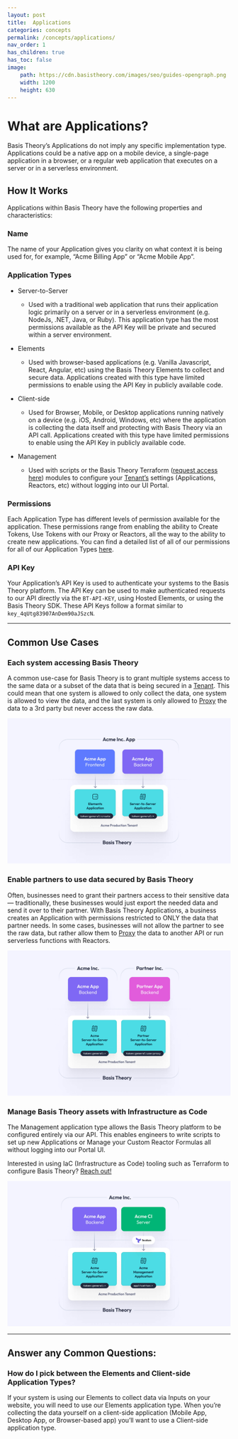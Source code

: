 ```yaml
---
layout: post
title:  Applications
categories: concepts
permalink: /concepts/applications/
nav_order: 1
has_children: true
has_toc: false
image:
    path: https://cdn.basistheory.com/images/seo/guides-opengraph.png
    width: 1200
    height: 630
---
```


# What are Applications?

Basis Theory’s Applications do not imply any specific implementation type. Applications could be a native app on a mobile device, a single-page application in a browser, or a regular web application that executes on a server or in a serverless environment.

## How It Works

Applications within Basis Theory have the following properties and characteristics:

### Name

The name of your Application gives you clarity on what context it is being used for, for example, “Acme Billing App” or “Acme Mobile App”. 

### Application Types

- Server-to-Server
    - Used with a traditional web application that runs their application logic primarily on a server or in a serverless environment (e.g. NodeJs, .NET, Java, or Ruby). This application type has the most permissions available as the API Key will be private and secured within a server environment.
- Elements
    - Used with browser-based applications (e.g. Vanilla Javascript, React, Angular, etc) using the Basis Theory Elements to collect and secure data. Applications created with this type have limited permissions to enable using the API Key in publicly available code.
- Client-side
    - Used for Browser, Mobile, or Desktop applications running natively on a device (e.g. iOS, Android, Windows, etc) where the application is collecting the data itself and protecting with Basis Theory via an API call. Applications created with this type have limited permissions to enable using the API Key in publicly available code.

- Management
    - Used with scripts or the Basis Theory Terraform ([request access here](https://basistheory.com/contact)) modules to configure your [Tenant’s](https://guides.basistheory.com/concepts/tenants/) settings (Applications, Reactors, etc) without logging into our UI Portal.


### Permissions

Each Application Type has different levels of permission available for the application. These permissions range from enabling the ability to Create Tokens, Use Tokens with our Proxy or Reactors, all the way to the ability to create new applications. You can find a detailed list of all of our permissions for all of our Application Types [here](https://docs.basistheory.com/api-reference/#permissions-permission-types).


### API Key

Your Application’s API Key is used to authenticate your systems to the Basis Theory platform. The API Key can be used to make authenticated requests to our API directly via the `BT-API-KEY`, using Hosted Elements, or using the Basis Theory SDK. These API Keys follow a format similar to `key_4qUtg83907AnDem90aJSzcN`.


---

## Common Use Cases

### Each system accessing Basis Theory

A common use-case for Basis Theory is to grant multiple systems access to the same data or a subset of the data that is being secured in a [Tenant](https://guides.basistheory.com/concepts/tenants/). This could mean that one system is allowed to only collect the data, one system is allowed to view the data, and the last system is only allowed to [Proxy](https://guides.basistheory.com/concepts/what-is-the-proxy/) the data to a 3rd party but never access the raw data.


<img src="/assets/images/concepts/applications_each_system.jpeg">

### Enable partners to use data secured by Basis Theory

Often, businesses need to grant their partners access to their sensitive data — traditionally, these businesses would just export the needed data and send it over to their partner. With Basis Theory Applications, a business creates an Application with permissions restricted to ONLY the data that partner needs. In some cases, businesses will not allow the partner to see the raw data, but rather allow them to [Proxy](https://guides.basistheory.com/concepts/what-is-the-proxy/) the data to another API or run serverless functions with Reactors.


<img src="/assets/images/concepts/applications_partners.jpeg">

### Manage Basis Theory assets with Infrastructure as Code

The Management application type allows the Basis Theory platform to be configured entirely via our API. This enables engineers to write scripts to set up new Applications or Manage your Custom Reactor Formulas all without logging into our Portal UI. 

Interested in using IaC (Infrastructure as Code) tooling such as Terraform to configure Basis Theory? [Reach out!](https://basistheory.com/contact)


<img src="/assets/images/concepts/applications_iac.jpeg">

---

## Answer any Common Questions:

### How do I pick between the Elements and Client-side Application Types?

If your system is using our Elements to collect data via Inputs on your website, you will need to use our Elements application type. When you’re collecting the data yourself on a client-side application (Mobile App, Desktop App, or Browser-based app) you’ll want to use a Client-side application type.